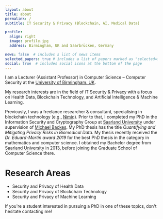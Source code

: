 ```yaml
---
layout: about
title: about
permalink: /
subtitle: IT Security & Privacy (Blockchain, AI, Medical Data)

profile:
  align: right
  image: profile.jpg
  address: Birmingham, UK and Saarbrücken, Germany

news: false  # includes a list of news items
selected_papers: true # includes a list of papers marked as "selected={true}"
social: true  # includes social icons at the bottom of the page
---
```


I am a Lecturer (Assistant Professor) in Computer Science – Computer Security at the [University of Birmingham, UK](https://www.birmingham.ac.uk).

My research interests are in the field of IT Security & Privacy with a focus on Health Data, Blockchain Technology, and Artificial Intelligence & Machine Learning.

Previously, I was a freelance researcher & consultant, specialising in blockchain technology (e.g., [Nimiq](https://nimiq.com)).
Prior to that, I completed my PhD in the Information Security and Cryptography Group at [Saarland University](https://uni-saarland.de) under supervision of [Michael Backes](https://cispa.saarland/director/). My PhD thesis has the title *Quantifying and Mitigating Privacy Risks in Biomedical Data*. My thesis recently received the *Dr. Eduard-Martin award 2019* for the best PhD thesis in the category in mathematics and computer science.
I obtained my Bachelor degree from [Saarland University](https://uni-saarland.de) in 2013, before joining the Graduate School of Computer Science there.

Research Areas
======
- Security and Privacy of Health Data
- Security and Privacy of Blockchain Technology
- Security and Privacy of Machine Learning

If you're a student interested in pursuing a PhD in one of these topics, don't hesitate contacting me!
